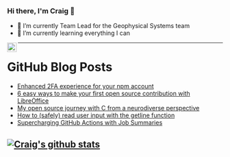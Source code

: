 ### Hi there, I'm Craig 👋

<!--
**CraigTeelFugro/CraigTeelFugro** is a ✨ _special_ ✨ repository because its `README.md` (this file) appears on your GitHub profile.

Here are some ideas to get you started:
-->

- 🔭 I’m currently Team Lead for the Geophysical Systems team
- 🌱 I’m currently learning everything I can

[<img align="left" alt="Craig Teel | LinkedIn" width="22px" src="https://cdn.jsdelivr.net/npm/simple-icons@v3/icons/linkedin.svg" />][linkedin]

---

# GitHub Blog Posts

<!-- BLOG-POST-LIST:START -->
- [Enhanced 2FA experience for your npm account](https://github.blog/2022-05-10-enhanced-2fa-experience-for-your-npm-account/)
- [6 easy ways to make your first open source contribution with LibreOffice](https://opensource.com/article/22/5/first-open-source-contribution-libreoffice)
- [My open source journey with C from a neurodiverse perspective](https://opensource.com/article/22/5/my-journey-c-neurodiverse-perspective)
- [How to &lpar;safely&rpar; read user input with the getline function](https://opensource.com/article/22/5/safely-read-user-input-getline)
- [Supercharging GitHub Actions with Job Summaries](https://github.blog/2022-05-09-supercharging-github-actions-with-job-summaries/)
<!-- BLOG-POST-LIST:END -->

## [![Craig's github stats](https://github-readme-stats.vercel.app/api?username=craigteelfugro)](https://github.com/anuraghazra/github-readme-stats)


[linkedin]: https://linkedin.com/in/craig-teel-b8786771
